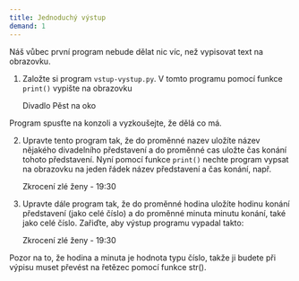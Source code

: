 ```yaml
---  
title: Jednoduchý výstup  
demand: 1  
---  
```


Náš vůbec první program nebude dělat nic víc, než vypisovat text na obrazovku.

  1. Založte si program `vstup-vystup.py`. V tomto programu pomocí funkce `print()` vypište na obrazovku
    
        Divadlo Pěst na oko

Program spusťte na konzoli a vyzkoušejte, že dělá co má.

  2. Upravte tento program tak, že do proměnné nazev uložíte název nějakého divadelního představení a do proměnné cas uložte čas konání tohoto představení. Nyní pomocí funkce `print()` nechte program vypsat na obrazovku na jeden řádek název představení a čas konání, např.
    
        Zkrocení zlé ženy - 19:30

  3. Upravte dále program tak, že do proměnné hodina uložíte hodinu konání představení (jako celé číslo) a do proměnné minuta minutu konání, také jako celé číslo. Zařiďte, aby výstup programu vypadal takto:
    
        Zkrocení zlé ženy - 19:30

Pozor na to, že hodina a minuta je hodnota typu číslo, takže ji budete při
výpisu muset převést na řetězec pomocí funkce str().

